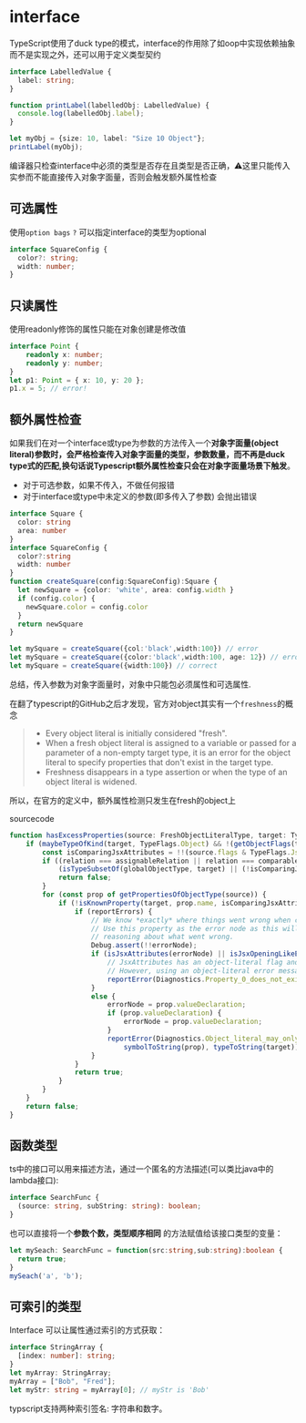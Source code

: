 # interface

TypeScript使用了duck type的模式，interface的作用除了如oop中实现依赖抽象而不是实现之外，还可以用于定义类型契约

```typescript
interface LabelledValue {
  label: string;
}

function printLabel(labelledObj: LabelledValue) {
  console.log(labelledObj.label);
}

let myObj = {size: 10, label: "Size 10 Object"};
printLabel(myObj);
```

编译器只检查interface中必须的类型是否存在且类型是否正确，⚠️这里只能传入实参而不能直接传入对象字面量，否则会触发额外属性检查

## 可选属性

使用`option bags` `?` 可以指定interface的类型为optional

```typescript
interface SquareConfig {
  color?: string;
  width: number;
}
```

## 只读属性

使用readonly修饰的属性只能在对象创建是修改值

```typescript
interface Point {
    readonly x: number;
    readonly y: number;
}
let p1: Point = { x: 10, y: 20 };
p1.x = 5; // error!
```

## 额外属性检查

如果我们在对一个interface或type为参数的方法传入一个**对象字面量(object literal)**参数时，会严格检查传入对象字面量的类型，参数数量，而不再是duck type式的匹配,换句话说**Typescript额外属性检查只会在对象字面量场景下触发**。

- 对于可选参数，如果不传入，不做任何报错
- 对于interface或type中未定义的参数(即多传入了参数) 会抛出错误

```typescript
interface Square {
  color: string
  area: number
}
interface SquareConfig {
  color?:string 
  width: number
}
function createSquare(config:SquareConfig):Square {         
  let newSquare = {color: 'white', area: config.width }
  if (config.color) {
    newSquare.color = config.color
  }
  return newSquare
}

let mySquare = createSquare({col:'black',width:100}) // error
let mySquare = createSquare({color:'black',width:100, age: 12}) // error
let mySquare = createSquare({width:100}) // correct
```

总结，传入参数为对象字面量时，对象中只能包必须属性和可选属性.

在翻了typescript的GitHub之后才发现，官方对object其实有一个`freshness`的概念

> - Every object literal is initially considered "fresh".
> - When a fresh object literal is assigned to a variable or passed for a parameter of a non-empty target type, it is an error for the object  literal to specify properties that don't exist in the target type.
> - Freshness disappears in a type assertion or when the type of an object literal is widened.

所以，在官方的定义中，额外属性检测只发生在fresh的object上

sourcecode 

```typescript
function hasExcessProperties(source: FreshObjectLiteralType, target: Type, reportErrors: boolean): boolean {
    if (maybeTypeOfKind(target, TypeFlags.Object) && !(getObjectFlags(target) & ObjectFlags.ObjectLiteralPatternWithComputedProperties)) {
        const isComparingJsxAttributes = !!(source.flags & TypeFlags.JsxAttributes);
        if ((relation === assignableRelation || relation === comparableRelation) &&
            (isTypeSubsetOf(globalObjectType, target) || (!isComparingJsxAttributes && isEmptyObjectType(target)))) {
            return false;
        }
        for (const prop of getPropertiesOfObjectType(source)) {
            if (!isKnownProperty(target, prop.name, isComparingJsxAttributes)) {
                if (reportErrors) {
                    // We know *exactly* where things went wrong when comparing the types.
                    // Use this property as the error node as this will be more helpful in
                    // reasoning about what went wrong.
                    Debug.assert(!!errorNode);
                    if (isJsxAttributes(errorNode) || isJsxOpeningLikeElement(errorNode)) {
                        // JsxAttributes has an object-literal flag and undergo same type-assignablity check as normal object-literal.
                        // However, using an object-literal error message will be very confusing to the users so we give different a message.
                        reportError(Diagnostics.Property_0_does_not_exist_on_type_1, symbolToString(prop), typeToString(target));
                    }
                    else {
                        errorNode = prop.valueDeclaration;
                        if (prop.valueDeclaration) {
                            errorNode = prop.valueDeclaration;
                        }
                        reportError(Diagnostics.Object_literal_may_only_specify_known_properties_and_0_does_not_exist_in_type_1,
                            symbolToString(prop), typeToString(target));
                    }
                }
                return true;
            }
        }
    }
    return false;
}
```



## 函数类型

ts中的接口可以用来描述方法，通过一个匿名的方法描述(可以类比java中的lambda接口):

```typescript
interface SearchFunc {
  (source: string, subString: string): boolean;
}
```

也可以直接将一个**参数个数，类型顺序相同** 的方法赋值给该接口类型的变量：

```typescript
let mySeach: SearchFunc = function(src:string,sub:string):boolean {
  return true;
}
mySeach('a', 'b');
```

## 可索引的类型

Interface 可以让属性通过索引的方式获取：

```typescript
interface StringArray {
  [index: number]: string;
}
let myArray: StringArray;
myArray = ["Bob", "Fred"];
let myStr: string = myArray[0]; // myStr is 'Bob'
```

typscript支持两种索引签名: 字符串和数字。